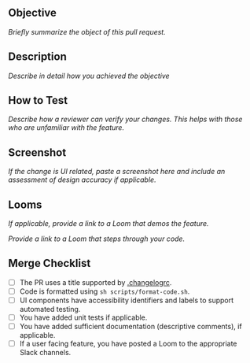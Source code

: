 ## Objective

*Briefly summarize the object of this pull request.*

## Description

*Describe in detail how you achieved the objective*

## How to Test

*Describe how a reviewer can verify your changes. This helps with those who are unfamiliar with the feature.*

## Screenshot

*If the change is UI related, paste a screenshot here and include an assessment of design accuracy if applicable.*

## Looms

*If applicable, provide a link to a Loom that demos the feature.*

*Provide a link to a Loom that steps through your code.*

## Merge Checklist

- [ ] The PR uses a title supported by [.changelogrc](https://github.com/blockchain/My-Wallet-V3-iOS/blob/master/.changelogrc).
- [ ] Code is formatted using `sh scripts/format-code.sh`.
- [ ] UI components have accessibility identifiers and labels to support automated testing.
- [ ] You have added unit tests if applicable.
- [ ] You have added sufficient documentation (descriptive comments), if applicable.
- [ ] If a user facing feature, you have posted a Loom to the appropriate Slack channels.
